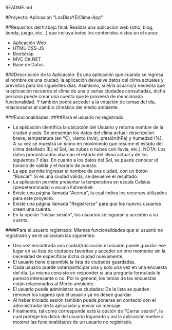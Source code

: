 README.md

#Proyecto: Aplicación "LosDiasYElClima-App"

##Requisitos del trabajo final:
Realizar una aplicación web (sitio, blog, tienda, juego, etc...) que incluya todos los contenidos vistos en el curso:
- Aplicación Web
- HTML-CSS-JS
- Bootstrap
- MVC C#.NET
- Base de Datos

###Descripción de la Aplicación:
Es una aplicación que cuando se ingresa el nombre de una ciudad, la aplicación devuelve datos del clima actuales y previstos para los siguientes días.
Asimismo, si el/la usuario/a necesita que la aplicación recuerde el clima de una o varias ciudades consultadas, dicha persona puede crear una cuenta que le proveerá de mencionada funcionalidad. Y también podrá acceder a la votación de temas del día, relacionados al cambio climático del medio ambiente.

###Funcionalidades:
####Para el usuario no registrado:
- La aplicación identifica la ubicación del Usuario y retorna nombre de la ciudad y país. Se presentan los datos del clima actual: descripción breve, temperatura (en ºC), viento (m/s), presión(hPa) y humedad (%). A su vez se muestra un ícono en movimiento que resume el estado del clima detallado (Ej: el Sol, las nubes o nubes con lluvia, etc.).
NOTA: Los datos pronosticados abarcan el estado del clima actual y de los siguientes 7 días.
En cuanto a los datos del Sol, se puede conocer el horario de salida y el horario de puesta.
- La app permite ingresar el nombre de una ciudad, con un botón “Buscar”. Si es una ciudad válida, se devuelve el resultado. 
- La aplicación permite presentar la temperatura en escala Celsius (predeterminada) o escala Fahrenheit.
- Existe una página llamada "Acerca", la cual indica los recursos utilizados para este proyecto.
- Existe una página llamada "Registrarse" para que los nuevos usuarios creen una cuenta.
- En la opción "Iniciar sesión", los usuarios se loguean y acceden a su cuenta.

####Para el usuario registrado:
Mismas funcionalidades que el usuario no registrado y se le adicionan las siguientes:
- Una vez encontrada una ciudad/ubicación el usuario puede guardar ese lugar en su lista de ciudades favoritas y acceder en otro momento sin la necesidad de especificar dicha ciudad nuevamente.
- El usuario tiene disponible la lista de ciudades guardadas.
- Cada usuario puede votar/participar una y solo una vez en una encuesta del día. La misma consiste en responder si una pregunta formulada le pareció interesante o no. Por lo general, los temas de las encuestas están relacionados al Medio ambiente.
- El usuario puede administrar sus ciudades: De la lista se pueden remover los lugares que el usuario ya no desee guardar.
- Al haber iniciado sesión también puede ponerse en contacto con el administrador de la aplicación y enviar un mensaje.
- Finalmente, tal como corresponde está la opción de "Cerrar sesión", la cual protege los datos del usuario logueado y así la aplicación vuelve a mostrar las funcionalidades de un usuario no registrado.